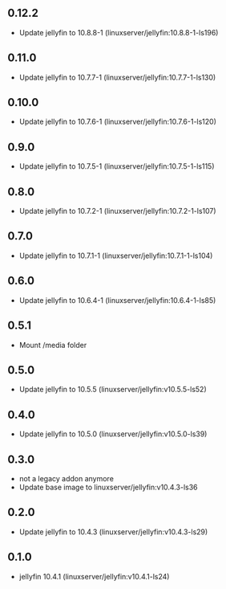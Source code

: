 ## 0.12.2

 - Update jellyfin to 10.8.8-1 (linuxserver/jellyfin:10.8.8-1-ls196)

## 0.11.0

 - Update jellyfin to 10.7.7-1 (linuxserver/jellyfin:10.7.7-1-ls130)

## 0.10.0

 - Update jellyfin to 10.7.6-1 (linuxserver/jellyfin:10.7.6-1-ls120)

## 0.9.0

 - Update jellyfin to 10.7.5-1 (linuxserver/jellyfin:10.7.5-1-ls115)

## 0.8.0

 - Update jellyfin to 10.7.2-1 (linuxserver/jellyfin:10.7.2-1-ls107)

## 0.7.0

 - Update jellyfin to 10.7.1-1 (linuxserver/jellyfin:10.7.1-1-ls104)

## 0.6.0

 - Update jellyfin to 10.6.4-1 (linuxserver/jellyfin:10.6.4-1-ls85)

## 0.5.1

 - Mount /media folder

## 0.5.0

 - Update jellyfin to 10.5.5 (linuxserver/jellyfin:v10.5.5-ls52)

## 0.4.0

 - Update jellyfin to 10.5.0 (linuxserver/jellyfin:v10.5.0-ls39)

## 0.3.0

 - not a legacy addon anymore
 - Update base image to linuxserver/jellyfin:v10.4.3-ls36
 
 ## 0.2.0

 - Update jellyfin to 10.4.3 (linuxserver/jellyfin:v10.4.3-ls29)

## 0.1.0

 - jellyfin 10.4.1 (linuxserver/jellyfin:v10.4.1-ls24)